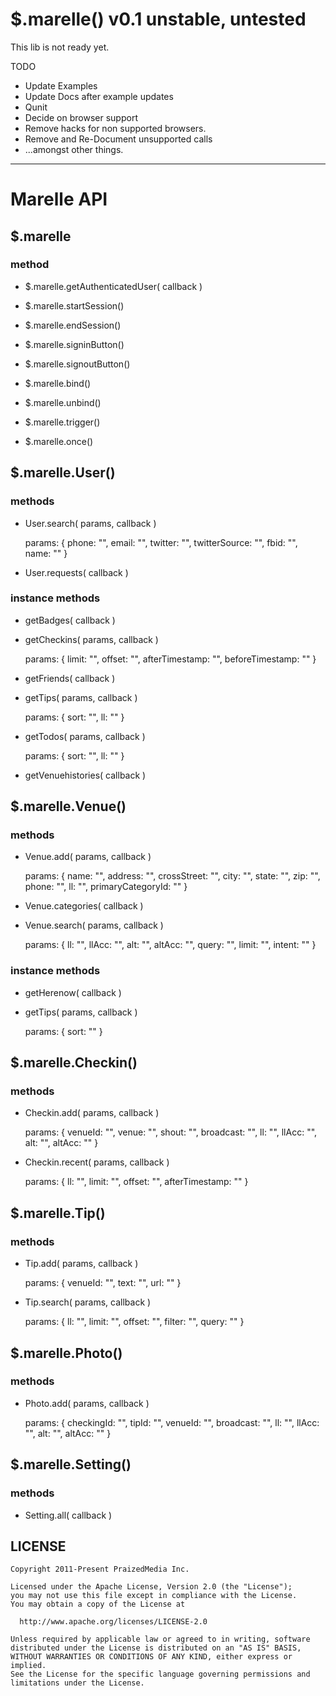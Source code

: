 $.marelle() v0.1 unstable, untested
===================================

This lib is not ready yet. 

TODO 

  - Update Examples
  - Update Docs after example updates
  - Qunit
  - Decide on browser support
  - Remove hacks for non supported browsers.
  - Remove and Re-Document unsupported calls
  - ...amongst other things.

*****

Marelle API
=============

$.marelle
---------

### method

- $.marelle.getAuthenticatedUser( callback )

- $.marelle.startSession()

- $.marelle.endSession()

- $.marelle.signinButton()

- $.marelle.signoutButton()

- $.marelle.bind()

- $.marelle.unbind()

- $.marelle.trigger()

- $.marelle.once()

$.marelle.User()
------------------

### methods

- User.search( params, callback )

    params: { phone: "", email: "", twitter: "", twitterSource: "", fbid: "", name: "" }

- User.requests( callback )


### instance methods

- getBadges( callback )


- getCheckins( params, callback )

    params: { limit: "", offset: "", afterTimestamp: "", beforeTimestamp: "" }

- getFriends( callback )

- getTips( params, callback )

    params: { sort: "", ll: "" }

- getTodos( params, callback )

    params: { sort: "", ll: "" }

- getVenuehistories( callback )


$.marelle.Venue()
-------------------

### methods

- Venue.add( params, callback )

    params: { name: "", address: "", crossStreet: "", city: "", state: "", zip: "", phone: "", ll: "", primaryCategoryId: "" }

- Venue.categories( callback )

- Venue.search( params, callback )

    params: { ll: "", llAcc: "", alt: "", altAcc: "", query: "", limit: "", intent: "" }

### instance methods

- getHerenow( callback )

- getTips( params, callback )

    params: { sort: "" }

$.marelle.Checkin()
---------------------

### methods


- Checkin.add( params, callback )

    params: { venueId: "", venue: "", shout: "", broadcast: "", ll: "", llAcc: "", alt: "", altAcc: "" }

- Checkin.recent( params, callback )

    params: { ll: "", limit: "", offset: "", afterTimestamp: "" }

$.marelle.Tip()
-----------------

### methods


- Tip.add( params, callback )

    params: { venueId: "", text: "", url: "" }

- Tip.search( params, callback )

    params: { ll: "", limit: "", offset: "", filter: "", query: "" }

$.marelle.Photo()
-------------------

### methods


- Photo.add( params, callback )

    params: { checkingId: "", tipId: "", venueId: "", broadcast: "", ll: "", llAcc: "", alt: "", altAcc: "" }

$.marelle.Setting()
---------------------

### methods


- Setting.all( callback )

LICENSE
-------


    Copyright 2011-Present PraizedMedia Inc. 

    Licensed under the Apache License, Version 2.0 (the "License");
    you may not use this file except in compliance with the License.
    You may obtain a copy of the License at

      http://www.apache.org/licenses/LICENSE-2.0

    Unless required by applicable law or agreed to in writing, software
    distributed under the License is distributed on an "AS IS" BASIS,
    WITHOUT WARRANTIES OR CONDITIONS OF ANY KIND, either express or implied.
    See the License for the specific language governing permissions and
    limitations under the License.
